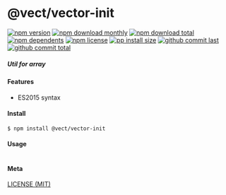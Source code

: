 # @vect/vector-init

[![npm version][badge-npm-version]][url-npm]
[![npm download monthly][badge-npm-download-monthly]][url-npm]
[![npm download total][badge-npm-download-total]][url-npm]
[![npm dependents][badge-npm-dependents]][url-github]
[![npm license][badge-npm-license]][url-npm]
[![pp install size][badge-pp-install-size]][url-pp]
[![github commit last][badge-github-last-commit]][url-github]
[![github commit total][badge-github-commit-count]][url-github]

[//]: <> (Shields)
[badge-npm-version]: https://flat.badgen.net/npm/v/@vect/vector-init
[badge-npm-download-monthly]: https://flat.badgen.net/npm/dm/@vect/vector-init
[badge-npm-download-total]:https://flat.badgen.net/npm/dt/@vect/vector-init
[badge-npm-dependents]: https://flat.badgen.net/npm/dependents/@vect/vector-init
[badge-npm-license]: https://flat.badgen.net/npm/license/@vect/vector-init
[badge-pp-install-size]: https://flat.badgen.net/packagephobia/install/@vect/vector-init
[badge-github-last-commit]: https://flat.badgen.net/github/last-commit/hoyeungw/vect
[badge-github-commit-count]: https://flat.badgen.net/github/commits/hoyeungw/vect

[//]: <> (Link)
[url-npm]: https://npmjs.org/package/@vect/vector-init
[url-pp]: https://packagephobia.now.sh/result?prev=@vect/vector-init
[url-github]: https://github.com/hoyeungw/vect

##### Util for array

#### Features

- ES2015 syntax

#### Install
```console
$ npm install @vect/vector-init
```

#### Usage
```js
```

#### Meta
[LICENSE (MIT)](LICENSE)
